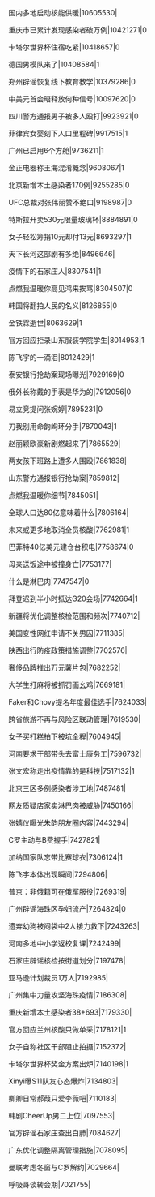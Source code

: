 国内多地启动核能供暖|10605530|

重庆市已累计发现感染者破万例|10421271|0

卡塔尔世界杯住宿吃紧|10418657|0

德国男模队来了|10408584|1

郑州辟谣恢复线下教育教学|10379286|0

中美元首会晤释放何种信号|10097620|0

四川警方通报男子被多人殴打|9923921|0

菲律宾女婴刻下人口里程碑|9917515|1

广州已启用6个方舱|9736211|1

金正电器称王海混淆概念|9608067|1

北京新增本土感染者170例|9255285|0

UFC总裁对张伟丽赞不绝口|9198987|0

特斯拉开卖530元限量玻璃杯|8884891|0

女子轻松筹捐10元却付13元|8693297|1

天下长河这部剧有多绝|8496646|

疫情下的石家庄人|8307541|1

点燃我温暖你高见鸿来挨骂|8304507|0

韩国将翻拍人民的名义|8126855|0

金铁霖逝世|8063629|1

官方回应拒录山东服装学院学生|8014953|1

陈飞宇的一滴泪|8012429|1

泰安银行抢劫案现场曝光|7929169|0

俄外长称戴的手表是华为的|7912056|0

易立竞提问张婉婷|7895231|0

刀我别用命韵峋环分手|7870043|1

赵丽颖欧豪新剧燃起来了|7865529|

两女孩下班路上遭多人围殴|7861838|

山东警方通报银行抢劫案|7859812|

点燃我温暖你细节|7845051|

全球人口达80亿意味着什么|7806164|

未来或更多地取消全员核酸|7762981|1

巴菲特40亿美元建仓台积电|7758674|0

母亲送饭途中被撞身亡|7753177|

什么是淋巴肉|7747547|0

拜登迟到半小时抵达G20会场|7742664|1

新疆将优化调整核检范围和频次|7740712|

美国变性网红申请不关男囚|7711385|

陕西出行防疫政策措施调整|7702576|

奢侈品牌推出万元薯片包|7682252|

大学生打麻将被抓罚画幺鸡|7669181|

Faker和Chovy提名年度最佳选手|7624033|

跨省旅游不再与风险区联动管理|7619530|

女子买打糕拍下被坑全程|7604945|

河南要求干部带头去富士康务工|7596732|

张文宏称走出疫情靠的是科技|7517132|1

北京三区多例感染者涉工地|7487481|

网友质疑店家卖淋巴肉被威胁|7450166|

张婧仪曝光朱韵朋友圈内容|7443294|

C罗主动与B费握手|7427821|

加纳国家队忘带比赛球衣|7306124|1

陈飞宇本体出现瞬间|7294806|

普京：非俄籍可在俄军服役|7269319|

广州辟谣海珠区孕妇流产|7264824|0

遗弃幼狗被闷袋中2人接力救下|7243263|

河南多地中小学返校复课|7242499|

石家庄辟谣核检按街道划分|7197478|

亚马逊计划裁员1万人|7192985|

广州集中力量攻坚海珠疫情|7186308|

重庆新增本土感染者38+693|7179330|

官方回应兰州核酸只做单采|7178121|1

女子自称社区干部阻止拍摄|7152372|

卡塔尔世界杯奖金方案出炉|7140198|1

Xinyi曝S11队友心态爆炸|7134803|

卿卿日常郝葭只爱李薇吧|7110183|

韩剧CheerUp男二上位|7097553|

官方辟谣石家庄查出白肺|7084627|

广东优化调整隔离管理措施|7078095|

曼联考虑冬窗与C罗解约|7029664|

呼吸哥谈转会期|7021755|

